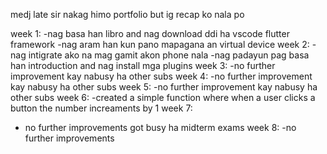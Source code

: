 medj late sir nakag himo portfolio but ig recap ko nala po

week 1:
-nag basa han libro and nag download ddi ha vscode flutter framework
-nag aram han kun pano mapagana an virtual device
week 2:
-nag intigrate ako na mag gamit akon phone nala
-nag padayun pag basa han introduction and nag install mga plugins
week 3:
-no further improvement kay nabusy ha other subs 
week 4: 
-no further improvement kay nabusy ha other subs
week 5:
-no further improvement kay nabusy ha other subs 
week 6:
-created a simple function where when a user clicks a button the number increaments by 1
week 7:
- no further improvements got busy ha midterm exams
week 8:
-no further improvements
